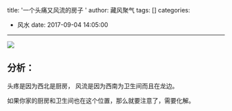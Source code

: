 title: '一个头痛又风流的房子 '
author: 藏风聚气
tags: []
categories:
  - 风水
date: 2017-09-04 14:05:00
---

![](http://fs-image.pull.net.cn/17-9-4/17161091.jpg!800)

分析：
---------
头疼是因为西北是厨房，
风流是因为西南为卫生间而且在龙边。

如果你家的厨房和卫生间也在这个位置，那么就要注意了，需要化解。 